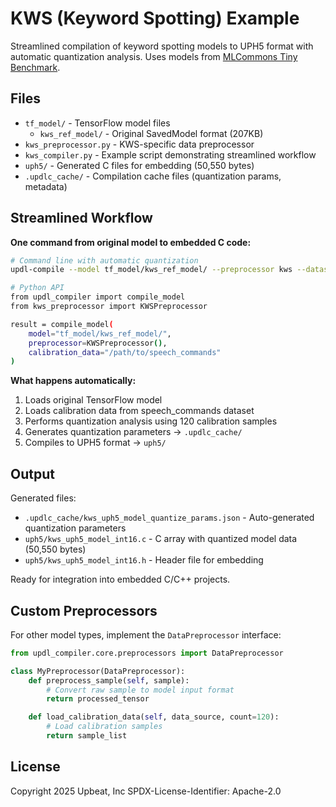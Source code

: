 # KWS (Keyword Spotting) Example

Streamlined compilation of keyword spotting models to UPH5 format with automatic quantization analysis. Uses models from [MLCommons Tiny Benchmark](https://github.com/mlcommons/tiny/tree/master/benchmark/training/keyword_spotting).

## Files

- `tf_model/` - TensorFlow model files
  - `kws_ref_model/` - Original SavedModel format (207KB)
- `kws_preprocessor.py` - KWS-specific data preprocessor
- `kws_compiler.py` - Example script demonstrating streamlined workflow
- `uph5/` - Generated C files for embedding (50,550 bytes)
- `.updlc_cache/` - Compilation cache files (quantization params, metadata)

## Streamlined Workflow

**One command from original model to embedded C code:**

```bash
# Command line with automatic quantization
updl-compile --model tf_model/kws_ref_model/ --preprocessor kws --dataset /path/to/speech_commands

# Python API
from updl_compiler import compile_model
from kws_preprocessor import KWSPreprocessor

result = compile_model(
    model="tf_model/kws_ref_model/",
    preprocessor=KWSPreprocessor(),
    calibration_data="/path/to/speech_commands"
)
```

**What happens automatically:**
1. Loads original TensorFlow model
2. Loads calibration data from speech_commands dataset
3. Performs quantization analysis using 120 calibration samples
4. Generates quantization parameters → `.updlc_cache/`
5. Compiles to UPH5 format → `uph5/`

## Output

Generated files:
- `.updlc_cache/kws_uph5_model_quantize_params.json` - Auto-generated quantization parameters
- `uph5/kws_uph5_model_int16.c` - C array with quantized model data (50,550 bytes)
- `uph5/kws_uph5_model_int16.h` - Header file for embedding

Ready for integration into embedded C/C++ projects.

## Custom Preprocessors

For other model types, implement the `DataPreprocessor` interface:

```python
from updl_compiler.core.preprocessors import DataPreprocessor

class MyPreprocessor(DataPreprocessor):
    def preprocess_sample(self, sample):
        # Convert raw sample to model input format
        return processed_tensor

    def load_calibration_data(self, data_source, count=120):
        # Load calibration samples
        return sample_list
```

## License

Copyright 2025 Upbeat, Inc
SPDX-License-Identifier: Apache-2.0